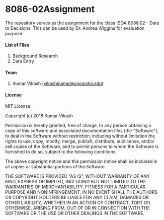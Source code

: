 # 8086-02Assignment
The repository serves as the assignment for the class ISQA 8086.02 - Data to Decisions. This can be used by Dr. Andrea Wiggins for evaluation purpose


#### List of Files
1. Background Research
2. Data Entry


#### Team
1. Kumar Vikash (vikashkumar@unomaha.edu)


#### License
MIT License

Copyright (c) 2018 Kumar Vikash

Permission is hereby granted, free of charge, to any person obtaining a copy
of this software and associated documentation files (the "Software"), to deal
in the Software without restriction, including without limitation the rights
to use, copy, modify, merge, publish, distribute, sublicense, and/or sell
copies of the Software, and to permit persons to whom the Software is
furnished to do so, subject to the following conditions:

The above copyright notice and this permission notice shall be included in all
copies or substantial portions of the Software.

THE SOFTWARE IS PROVIDED "AS IS", WITHOUT WARRANTY OF ANY KIND, EXPRESS OR
IMPLIED, INCLUDING BUT NOT LIMITED TO THE WARRANTIES OF MERCHANTABILITY,
FITNESS FOR A PARTICULAR PURPOSE AND NONINFRINGEMENT. IN NO EVENT SHALL THE
AUTHORS OR COPYRIGHT HOLDERS BE LIABLE FOR ANY CLAIM, DAMAGES OR OTHER
LIABILITY, WHETHER IN AN ACTION OF CONTRACT, TORT OR OTHERWISE, ARISING FROM,
OUT OF OR IN CONNECTION WITH THE SOFTWARE OR THE USE OR OTHER DEALINGS IN THE
SOFTWARE.